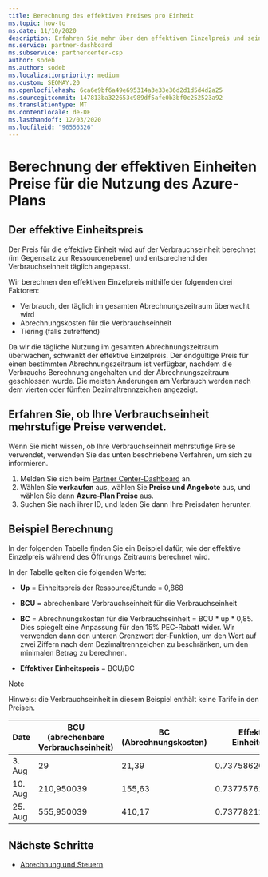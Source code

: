 ```yaml
---
title: Berechnung des effektiven Preises pro Einheit
ms.topic: how-to
ms.date: 11/10/2020
description: Erfahren Sie mehr über den effektiven Einzelpreis und seine Berechnung. Dieser Artikel enthält auch eine Beispiel Berechnung.
ms.service: partner-dashboard
ms.subservice: partnercenter-csp
author: sodeb
ms.author: sodeb
ms.localizationpriority: medium
ms.custom: SEOMAY.20
ms.openlocfilehash: 6ca6e9bf6a49e695314a3e33e36d2d1d5d4d2a25
ms.sourcegitcommit: 147813ba322653c989df5afe0b3bf0c252523a92
ms.translationtype: MT
ms.contentlocale: de-DE
ms.lasthandoff: 12/03/2020
ms.locfileid: "96556326"
---
```

# <a name="effective-unit-price-calculation-for-azure-plan-consumption"></a>Berechnung der effektiven Einheiten Preise für die Nutzung des Azure-Plans

## <a name="the-effective-unit-price"></a>Der effektive Einheitspreis

Der Preis für die effektive Einheit wird auf der Verbrauchseinheit berechnet (im Gegensatz zur Ressourcenebene) und entsprechend der Verbrauchseinheit täglich angepasst.

Wir berechnen den effektiven Einzelpreis mithilfe der folgenden drei Faktoren:

- Verbrauch, der täglich im gesamten Abrechnungszeitraum überwacht wird
- Abrechnungskosten für die Verbrauchseinheit
- Tiering (falls zutreffend)

Da wir die tägliche Nutzung im gesamten Abrechnungszeitraum überwachen, schwankt der effektive Einzelpreis. Der endgültige Preis für einen bestimmten Abrechnungszeitraum ist verfügbar, nachdem die Verbrauchs Berechnung angehalten und der Abrechnungszeitraum geschlossen wurde. Die meisten Änderungen am Verbrauch werden nach dem vierten oder fünften Dezimaltrennzeichen angezeigt.

## <a name="find-out-whether-your-meter-uses-tiered-pricing"></a>Erfahren Sie, ob Ihre Verbrauchseinheit mehrstufige Preise verwendet.

Wenn Sie nicht wissen, ob Ihre Verbrauchseinheit mehrstufige Preise verwendet, verwenden Sie das unten beschriebene Verfahren, um sich zu informieren. 

1. Melden Sie sich beim [Partner Center-Dashboard](https://partner.microsoft.com/dashboard/) an.
2. Wählen Sie **verkaufen** aus, wählen Sie **Preise und Angebote** aus, und wählen Sie dann **Azure-Plan Preise** aus.
3. Suchen Sie nach ihrer ID, und laden Sie dann Ihre Preisdaten herunter. 

## <a name="sample-calculation"></a>Beispiel Berechnung

In der folgenden Tabelle finden Sie ein Beispiel dafür, wie der effektive Einzelpreis während des Öffnungs Zeitraums berechnet wird.

In der Tabelle gelten die folgenden Werte: 

- **Up** = Einheitspreis der Ressource/Stunde = 0,868

- **BCU** = abrechenbare Verbrauchseinheit für die Verbrauchseinheit

- **BC** = Abrechnungskosten für die Verbrauchseinheit = BCU * up * 0,85. Dies spiegelt eine Anpassung für den 15% PEC-Rabatt wider. Wir verwenden dann den unteren Grenzwert der-Funktion, um den Wert auf zwei Ziffern nach dem Dezimaltrennzeichen zu beschränken, um den minimalen Betrag zu berechnen. 

- **Effektiver Einheitspreis** = BCU/BC

>[!NOTE]
>Hinweis: die Verbrauchseinheit in diesem Beispiel enthält keine Tarife in den Preisen.

| Date | BCU (abrechenbare Verbrauchseinheit) | BC (Abrechnungskosten) | Effektiver Einheitspreis |
| ------ | ----------- | ----------- | ----------- |  
| 3. Aug | 29 | 21,39 | 0.737586206896552 |
| 10. Aug | 210,950039 | 155,63 | 0.737757626107858 |
| 25. Aug | 555,950039 | 410,17 | 0.737782122900436 |

## <a name="next-steps"></a>Nächste Schritte

- [Abrechnung und Steuern](billing.md)

